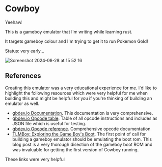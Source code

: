 # Cowboy

Yeehaw!

This is a gameboy emulator that I'm writing while learning rust.

It targets gameboy colour and I'm trying to get it to run Pokemon Gold!

Status: very early...

![Screenshot 2024-08-28 at 15 52 16](https://github.com/user-attachments/assets/c74eb742-c370-4170-b3af-bb9a34692e9a)

## References

Creating this emulator was a very educational experience for me. I'd like to
highlight the following resources which were very helpful for me when building
this and might be helpful for you if you're thinking of building an emulator as
well.

- [gbdev.io Documentation](https://gbdev.io/pandocs/). This documentation is
  very comprehensive.
- [gbdev.io Opcode table](https://gbdev.io/gb-opcodes/optables/). Table of all
  opcode instructions and includes as JSON file which is useful for testing.
- [gbdev.io Opcode reference](https://gbdev.io/gb-opcodes/optables/).
  Comprehensive opcode documentation
- [TLMBoy: Exploring the Game Boy's
  Boot](https://www.chciken.com/tlmboy/2022/05/02/gameboy-boot.html#25-load-the-logo).
  The first point of call for building a gameboy emulator should be emulating the
  boot rom. This blog post is a very thorough disection of the gameboy boot ROM
  and was invaluable for getting the first version of Cowboy running.

These links were very helpful
